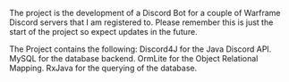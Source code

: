 ﻿The project is the development of a Discord Bot for a couple of Warframe Discord servers that I am registered to.
Please remember this is just the start of the project so expect updates in the future.

The Project contains the following:
Discord4J for the Java Discord API.
MySQL for the database backend.
OrmLite for the Object Relational Mapping.
RxJava for the querying of the database.





